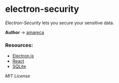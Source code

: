 # **electron-security**

*Electron-Security* lets you secure your sensitive data.

**Author** -> [amareca](https://github.com/amareca)

### **Resources:**

* [Electron.js](https://www.electronjs.org/)
* [React](https://reactjs.org/)
* [SQLite](https://www.sqlite.org/)

*MIT License*

